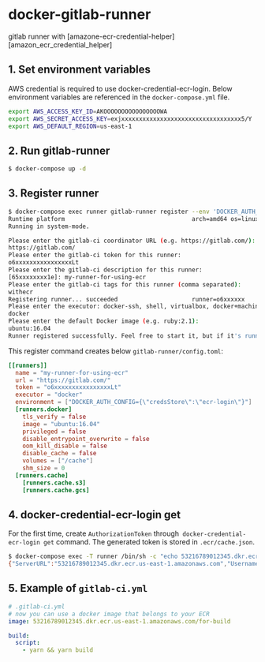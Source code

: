 # docker-gitlab-runner

gitlab runner with [amazone-ecr-credential-helper][amazon_ecr_credential_helper]

## 1. Set environment variables
AWS credential is required to use docker-credential-ecr-login. Below
environment variables are referenced in the `docker-compose.yml` file.

```sh
export AWS_ACCESS_KEY_ID=AKOOOOOOOOOOOOOOOOWA
export AWS_SECRET_ACCESS_KEY=exjxxxxxxxxxxxxxxxxxxxxxxxxxxxxxxxxxx5/Y
export AWS_DEFAULT_REGION=us-east-1
```

## 2. Run gitlab-runner

```sh
$ docker-compose up -d
```

## 3. Register runner

```sh
$ docker-compose exec runner gitlab-runner register --env 'DOCKER_AUTH_CONFIG={"credsStore":"ecr-login"}'
Runtime platform                                    arch=amd64 os=linux pid=40 revision=7f00c780 version=11.5.1
Running in system-mode.

Please enter the gitlab-ci coordinator URL (e.g. https://gitlab.com/):
https://gitlab.com/
Please enter the gitlab-ci token for this runner:
o6xxxxxxxxxxxxxxxxLt
Please enter the gitlab-ci description for this runner:
[65xxxxxxxx1e]: my-runner-for-using-ecr
Please enter the gitlab-ci tags for this runner (comma separated):
withecr
Registering runner... succeeded                     runner=o6xxxxxx
Please enter the executor: docker-ssh, shell, virtualbox, docker+machine, docker-ssh+machine, kubernetes, docker, ssh, parallels:
docker
Please enter the default Docker image (e.g. ruby:2.1):
ubuntu:16.04
Runner registered successfully. Feel free to start it, but if it's running already the config should be automatically reloaded!
```

This register command creates below `gitlab-runner/config.toml`:
```toml
[[runners]]
  name = "my-runner-for-using-ecr"
  url = "https://gitlab.com/"
  token = "o6xxxxxxxxxxxxxxxxLt"
  executor = "docker"
  environment = ["DOCKER_AUTH_CONFIG={\"credsStore\":\"ecr-login\"}"]
  [runners.docker]
    tls_verify = false
    image = "ubuntu:16.04"
    privileged = false
    disable_entrypoint_overwrite = false
    oom_kill_disable = false
    disable_cache = false
    volumes = ["/cache"]
    shm_size = 0
  [runners.cache]
    [runners.cache.s3]
    [runners.cache.gcs]
```

## 4. docker-credential-ecr-login get
For the first time, create `AuthorizationToken` through`
docker-credential-ecr-login get` command. The generated token is stored in
`.ecr/cache.json`.

```sh
$ docker-compose exec -T runner /bin/sh -c "echo 53216789012345.dkr.ecr.us-east-1.amazonaws.com | docker-credential-ecr-login get"
{"ServerURL":"53216789012345.dkr.ecr.us-east-1.amazonaws.com","Username":"AWS","Secret":"eynR5cGUiOiJEQVRBX0tFWSI......sImV4cGlyYXRpb24iOjE1NDQzODMzMzV9"}
```

## 5. Example of `gitlab-ci.yml`

```yml
# .gitlab-ci.yml
# now you can use a docker image that belongs to your ECR
image: 53216789012345.dkr.ecr.us-east-1.amazonaws.com/for-build

build:
  script:
    - yarn && yarn build
```
